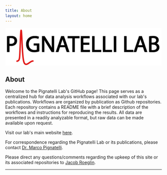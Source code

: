 ```yaml
---
title: About
layout: home
---
```

![Logo](https://github.com/Pignatelli-Lab/pignatelli-lab.github.io/blob/main/pignatelli_lab_logo.png)

## About
Welcome to the Pignatelli Lab's GitHub page!
This page serves as a centralized hub for data analysis workflows associated with our lab's publications. Workflows are organized by publication as Github repositories. Each repository contains a README file with a brief description of the workflows and instructions for reproducing the results. All data are presented in a readily analyzable format, but raw data can be made available upon request.

Visit our lab's main website [here](https://pignatellilab.org).

For correspondence regarding the Pignatelli Lab or its publications, please contact [Dr. Marco Pignatelli](mailto:marco.pignatelli@wustl.edu?subject=Pignatelli%20Lab%20Correspondence).

Please direct any questions/comments regarding the upkeep of this site or its associated repositories to [Jacob Roeglin](mailto:jacob.roeglin@wustl.edu?subject=Pignatelli%Lab%Github%Page).

----

